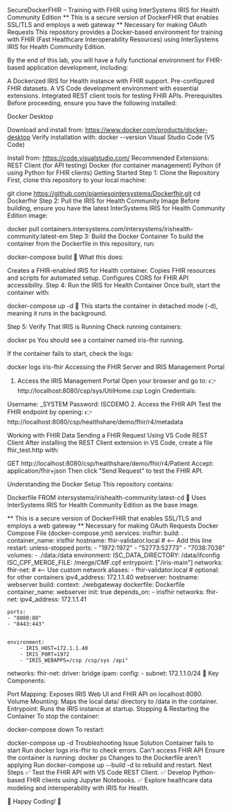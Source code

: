 SecureDockerFHIR – Training with FHIR using InterSystems IRIS for Health Community Edition
** This is a secure version of DockerFHIR that enables SSL/TLS and employs a web gateway
** Necessary for making OAuth Requests
This repository provides a Docker-based environment for training with FHIR (Fast Healthcare Interoperability Resources) using InterSystems IRIS for Health Community Edition.

By the end of this lab, you will have a fully functional environment for FHIR-based application development, including:

A Dockerized IRIS for Health instance with FHIR support.
Pre-configured FHIR datasets.
A VS Code development environment with essential extensions.
Integrated REST client tools for testing FHIR APIs.
Prerequisites
Before proceeding, ensure you have the following installed:

Docker Desktop

Download and install from: https://www.docker.com/products/docker-desktop
Verify installation with:
docker --version
Visual Studio Code (VS Code)

Install from: https://code.visualstudio.com/
Recommended Extensions:
REST Client (for API testing)
Docker (for container management)
Python (if using Python for FHIR clients)
Getting Started
Step 1: Clone the Repository
First, clone this repository to your local machine:

git clone https://github.com/pjamiesointersystems/Dockerfhir.git
cd Dockerfhir
Step 2: Pull the IRIS for Health Community Image
Before building, ensure you have the latest InterSystems IRIS for Health Community Edition image:

docker pull containers.intersystems.com/intersystems/irishealth-community:latest-em
Step 3: Build the Docker Container
To build the container from the Dockerfile in this repository, run:

docker-compose build
🔹 What this does:

Creates a FHIR-enabled IRIS for Health container.
Copies FHIR resources and scripts for automated setup.
Configures CORS for FHIR API accessibility.
Step 4: Run the IRIS for Health Container
Once built, start the container with:

docker-compose up -d
🔹 This starts the container in detached mode (-d), meaning it runs in the background.

Step 5: Verify That IRIS is Running
Check running containers:

docker ps
You should see a container named iris-fhir running.

If the container fails to start, check the logs:

docker logs iris-fhir
Accessing the FHIR Server and IRIS Management Portal
1. Access the IRIS Management Portal
Open your browser and go to: 👉 http://localhost:8080/csp/sys/UtilHome.csp
Login Credentials:

Username: _SYSTEM
Password: ISCDEMO
2. Access the FHIR API
Test the FHIR endpoint by opening: 👉 http://localhost:8080/csp/healthshare/demo/fhir/r4/metadata

Working with FHIR Data
Sending a FHIR Request Using VS Code REST Client
After installing the REST Client extension in VS Code, create a file fhir_test.http with:

GET http://localhost:8080/csp/healthshare/demo/fhir/r4/Patient
Accept: application/fhir+json
Then click "Send Request" to test the FHIR API.

Understanding the Docker Setup
This repository contains:

Dockerfile
FROM intersystems/irishealth-community:latest-cd
🔹 Uses InterSystems IRIS for Health Community Edition as the base image.

** This is a secure version of DockerFHIR that enables SSL/TLS and employs a web gateway
** Necessary for making OAuth Requests
Docker Compose File (docker-compose.yml)
services:
  irisfhir:
    build: .
    container_name: irisfhir
    hostname: fhir-validator.local  # <-- Add this line
    restart: unless-stopped
    ports:
      - "1972:1972"
      - "52773:52773"
      - "7038:7038"
    volumes:
      - ./data:/data
    environment:
      ISC_DATA_DIRECTORY: /data/ifconfig
      ISC_CPF_MERGE_FILE: /merge/CMF.cpf
    entrypoint: ["/iris-main"]
    networks:
      fhir-net:  # <-- Use custom network
        aliases:
          - fhir-validator.local  # optional: for other containers
        ipv4_address: 172.1.1.40
  webserver:
    hostname: webserver
    build:
      context: ./webgateway
      dockerfile: Dockerfile
    container_name: webserver
    init: true
    depends_on:
      - irisfhir
    networks:
      fhir-net:
       ipv4_address: 172.1.1.41
        
    ports:
    - "8080:80"
    - "8443:443"
    
    
    environment:
        - IRIS_HOST=172.1.1.40
        - IRIS_PORT=1972
        - "IRIS_WEBAPPS=/csp /csp/sys /api"
networks:
  fhir-net:
    driver: bridge
    ipam:
      config:
       - subnet: 172.1.1.0/24
🔹 Key Components:

Port Mapping: Exposes IRIS Web UI and FHIR API on localhost:8080.
Volume Mounting: Maps the local data/ directory to /data in the container.
Entrypoint: Runs the IRIS instance at startup.
Stopping & Restarting the Container
To stop the container:

docker-compose down
To restart:

docker-compose up -d
Troubleshooting
Issue	Solution
Container fails to start	Run docker logs iris-fhir to check errors.
Can't access FHIR API	Ensure the container is running: docker ps
Changes to the Dockerfile aren't applying	Run docker-compose up --build -d to rebuild and restart.
Next Steps
✅ Test the FHIR API with VS Code REST Client.
✅ Develop Python-based FHIR clients using Jupyter Notebooks.
✅ Explore healthcare data modeling and interoperability with IRIS for Health.

🚀 Happy Coding! 🚀
